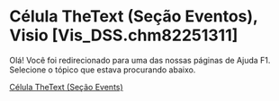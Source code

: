 
# Célula TheText (Seção Eventos), Visio [Vis_DSS.chm82251311]

Olá! Você foi redirecionado para uma das nossas páginas de Ajuda F1. Selecione o tópico que estava procurando abaixo.

[Célula TheText (Seção Events)](http://msdn.microsoft.com/library/2d63768e-afdb-4b3f-de49-f9ba69ae5391%28Office.15%29.aspx)
